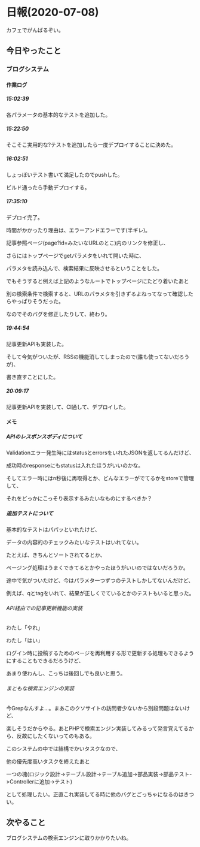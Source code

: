 # 日報(2020-07-08)

カフェでがんばるぞい。

## 今日やったこと

### ブログシステム

#### 作業ログ

##### 15:02:39

各パラメータの基本的なテストを追加した。

##### 15:22:50

そこそこ実用的な?テストを追加したら一度デプロイすることに決めた。

##### 16:02:51

しょっぼいテスト書いて満足したのでpushした。

ビルド通ったら手動デプロイする。

##### 17:35:10

デプロイ完了。

時間がかかったり理由は、エラーアンドエラーです(半ギレ)。

記事参照ページ(page?id=みたいなURLのとこ)内のリンクを修正し、

さらにはトップページでgetパラメタをいれて開いた時に、

パラメタを読み込んで、検索結果に反映させるということをした。

でもそうすると例えば上記のようなルートでトップページにたどり着いたあと

別の検索条件で検索すると、URLのパラメタを引きずるよねってなって確認したらやっぱりそうだった。

なのでそのバグを修正したりして、終わり。

##### 19:44:54

記事更新APIも実装した。

そして今気がついたが、RSSの機能消してしまったので(誰も使ってないだろうが)、

書き直すことにした。

##### 20:09:17

記事更新APIを実装して、CI通して、デプロイした。

#### メモ

##### APIのレスポンスボディについて

Validationエラー発生時にはstatusとerrorsをいれたJSONを返してるんだけど、

成功時のresponseにもstatusは入れたほうがいいのかな。

そしてエラー時にはn秒後に再取得とか、どんなエラーがでてるかをstoreで管理して、

それをどっかにこっそり表示するみたいなものにするべきか？

##### 追加テストについて

基本的なテストはパパッといれたけど、

データの内容的のチェックみたいなテストはいれてない。

たとえば、きちんとソートされてるとか、

ページング処理はうまくできてるとかやったほうがいいのではないだろうか。

途中で気がついたけど、今はパラメタ一つずつのテストしかしてないんだけど、

例えば、qとtagをいれて、結果が正しくでているとかのテストもいると思った。

###### API経由での記事更新機能の実装

わたし「やれ」

わたし「はい」

ログイン時に投稿するためのページを再利用する形で更新する処理もできるようにすることもできるだろうけど、

あまり使わんし、こっちは後回しでも良いと思う。

###### まともな検索エンジンの実装

今Grepなんすよ...。まあこのクソサイトの訪問者少ないから別段問題はないけど、

楽しそうだからやる。あとPHPで検索エンジン実装してみるって発言覚えてるから、反故にしたくないってのもある。

このシステムの中では結構でかいタスクなので、

他の優先度高いタスクを終えたあと

一つの塊(ロジック設計->テーブル設計->テーブル追加->部品実装->部品テスト->Controllerに追加->テスト)

として処理したい。正直これ実装してる時に他のバグとごっちゃになるのはきつい。

## 次やること

ブログシステムの検索エンジンに取りかかりたいね。
